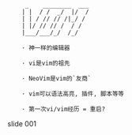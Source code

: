          _    ________  ___
        | |  / /  _/  |/  /
        | | / // // /|_/ /
        | |/ // // /  / /
        |___/___/_/  /_/

        · 神一样的编辑器

        · vi是vim的祖先

        · NeoVim是vim的`友商`

        · vim可以语法高亮, 插件, 脚本等等

        · 第一次vi/vim经历 = 重启?

















































































slide 001
